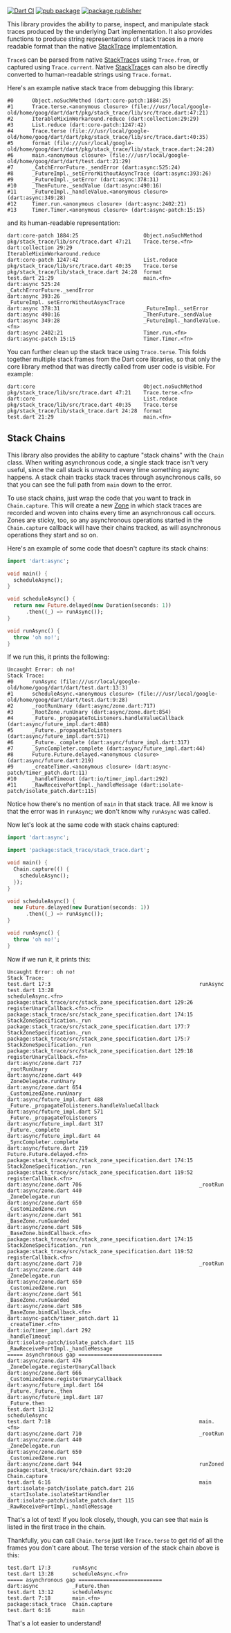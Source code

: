 [![Dart CI](https://github.com/dart-lang/stack_trace/actions/workflows/test-package.yml/badge.svg)](https://github.com/dart-lang/stack_trace/actions/workflows/test-package.yml)
[![pub package](https://img.shields.io/pub/v/stack_trace.svg)](https://pub.dev/packages/stack_trace)
[![package publisher](https://img.shields.io/pub/publisher/stack_trace.svg)](https://pub.dev/packages/stack_trace/publisher)

This library provides the ability to parse, inspect, and manipulate stack traces
produced by the underlying Dart implementation. It also provides functions to
produce string representations of stack traces in a more readable format than
the native [StackTrace] implementation.

`Trace`s can be parsed from native [StackTrace]s using `Trace.from`, or captured
using `Trace.current`. Native [StackTrace]s can also be directly converted to
human-readable strings using `Trace.format`.

[StackTrace]: https://api.dart.dev/stable/dart-core/StackTrace-class.html

Here's an example native stack trace from debugging this library:

    #0      Object.noSuchMethod (dart:core-patch:1884:25)
    #1      Trace.terse.<anonymous closure> (file:///usr/local/google-old/home/goog/dart/dart/pkg/stack_trace/lib/src/trace.dart:47:21)
    #2      IterableMixinWorkaround.reduce (dart:collection:29:29)
    #3      List.reduce (dart:core-patch:1247:42)
    #4      Trace.terse (file:///usr/local/google-old/home/goog/dart/dart/pkg/stack_trace/lib/src/trace.dart:40:35)
    #5      format (file:///usr/local/google-old/home/goog/dart/dart/pkg/stack_trace/lib/stack_trace.dart:24:28)
    #6      main.<anonymous closure> (file:///usr/local/google-old/home/goog/dart/dart/test.dart:21:29)
    #7      _CatchErrorFuture._sendError (dart:async:525:24)
    #8      _FutureImpl._setErrorWithoutAsyncTrace (dart:async:393:26)
    #9      _FutureImpl._setError (dart:async:378:31)
    #10     _ThenFuture._sendValue (dart:async:490:16)
    #11     _FutureImpl._handleValue.<anonymous closure> (dart:async:349:28)
    #12     Timer.run.<anonymous closure> (dart:async:2402:21)
    #13     Timer.Timer.<anonymous closure> (dart:async-patch:15:15)

and its human-readable representation:

    dart:core-patch 1884:25                     Object.noSuchMethod
    pkg/stack_trace/lib/src/trace.dart 47:21    Trace.terse.<fn>
    dart:collection 29:29                       IterableMixinWorkaround.reduce
    dart:core-patch 1247:42                     List.reduce
    pkg/stack_trace/lib/src/trace.dart 40:35    Trace.terse
    pkg/stack_trace/lib/stack_trace.dart 24:28  format
    test.dart 21:29                             main.<fn>
    dart:async 525:24                           _CatchErrorFuture._sendError
    dart:async 393:26                           _FutureImpl._setErrorWithoutAsyncTrace
    dart:async 378:31                           _FutureImpl._setError
    dart:async 490:16                           _ThenFuture._sendValue
    dart:async 349:28                           _FutureImpl._handleValue.<fn>
    dart:async 2402:21                          Timer.run.<fn>
    dart:async-patch 15:15                      Timer.Timer.<fn>

You can further clean up the stack trace using `Trace.terse`. This folds
together multiple stack frames from the Dart core libraries, so that only the
core library method that was directly called from user code is visible. For
example:

    dart:core                                   Object.noSuchMethod
    pkg/stack_trace/lib/src/trace.dart 47:21    Trace.terse.<fn>
    dart:core                                   List.reduce
    pkg/stack_trace/lib/src/trace.dart 40:35    Trace.terse
    pkg/stack_trace/lib/stack_trace.dart 24:28  format
    test.dart 21:29                             main.<fn>

## Stack Chains

This library also provides the ability to capture "stack chains" with the
`Chain` class. When writing asynchronous code, a single stack trace isn't very
useful, since the call stack is unwound every time something async happens. A
stack chain tracks stack traces through asynchronous calls, so that you can see
the full path from `main` down to the error.

To use stack chains, just wrap the code that you want to track in
`Chain.capture`. This will create a new [Zone][] in which stack traces are
recorded and woven into chains every time an asynchronous call occurs. Zones are
sticky, too, so any asynchronous operations started in the `Chain.capture`
callback will have their chains tracked, as will asynchronous operations they
start and so on.

Here's an example of some code that doesn't capture its stack chains:

```dart
import 'dart:async';

void main() {
  scheduleAsync();
}

void scheduleAsync() {
  return new Future.delayed(new Duration(seconds: 1))
      .then((_) => runAsync());
}

void runAsync() {
  throw 'oh no!';
}
```

If we run this, it prints the following:

    Uncaught Error: oh no!
    Stack Trace: 
    #0      runAsync (file:///usr/local/google-old/home/goog/dart/dart/test.dart:13:3)
    #1      scheduleAsync.<anonymous closure> (file:///usr/local/google-old/home/goog/dart/dart/test.dart:9:28)
    #2      _rootRunUnary (dart:async/zone.dart:717)
    #3      _RootZone.runUnary (dart:async/zone.dart:854)
    #4      _Future._propagateToListeners.handleValueCallback (dart:async/future_impl.dart:488)
    #5      _Future._propagateToListeners (dart:async/future_impl.dart:571)
    #6      _Future._complete (dart:async/future_impl.dart:317)
    #7      _SyncCompleter.complete (dart:async/future_impl.dart:44)
    #8      Future.Future.delayed.<anonymous closure> (dart:async/future.dart:219)
    #9      _createTimer.<anonymous closure> (dart:async-patch/timer_patch.dart:11)
    #10     _handleTimeout (dart:io/timer_impl.dart:292)
    #11     _RawReceivePortImpl._handleMessage (dart:isolate-patch/isolate_patch.dart:115)

Notice how there's no mention of `main` in that stack trace. All we know is that
the error was in `runAsync`; we don't know why `runAsync` was called.

Now let's look at the same code with stack chains captured:

```dart
import 'dart:async';

import 'package:stack_trace/stack_trace.dart';

void main() {
  Chain.capture(() {
    scheduleAsync();
  });
}

void scheduleAsync() {
  new Future.delayed(new Duration(seconds: 1))
      .then((_) => runAsync());
}

void runAsync() {
  throw 'oh no!';
}
```

Now if we run it, it prints this:

    Uncaught Error: oh no!
    Stack Trace: 
    test.dart 17:3                                                runAsync
    test.dart 13:28                                               scheduleAsync.<fn>
    package:stack_trace/src/stack_zone_specification.dart 129:26  registerUnaryCallback.<fn>.<fn>
    package:stack_trace/src/stack_zone_specification.dart 174:15  StackZoneSpecification._run
    package:stack_trace/src/stack_zone_specification.dart 177:7   StackZoneSpecification._run
    package:stack_trace/src/stack_zone_specification.dart 175:7   StackZoneSpecification._run
    package:stack_trace/src/stack_zone_specification.dart 129:18  registerUnaryCallback.<fn>
    dart:async/zone.dart 717                                      _rootRunUnary
    dart:async/zone.dart 449                                      _ZoneDelegate.runUnary
    dart:async/zone.dart 654                                      _CustomizedZone.runUnary
    dart:async/future_impl.dart 488                               _Future._propagateToListeners.handleValueCallback
    dart:async/future_impl.dart 571                               _Future._propagateToListeners
    dart:async/future_impl.dart 317                               _Future._complete
    dart:async/future_impl.dart 44                                _SyncCompleter.complete
    dart:async/future.dart 219                                    Future.Future.delayed.<fn>
    package:stack_trace/src/stack_zone_specification.dart 174:15  StackZoneSpecification._run
    package:stack_trace/src/stack_zone_specification.dart 119:52  registerCallback.<fn>
    dart:async/zone.dart 706                                      _rootRun
    dart:async/zone.dart 440                                      _ZoneDelegate.run
    dart:async/zone.dart 650                                      _CustomizedZone.run
    dart:async/zone.dart 561                                      _BaseZone.runGuarded
    dart:async/zone.dart 586                                      _BaseZone.bindCallback.<fn>
    package:stack_trace/src/stack_zone_specification.dart 174:15  StackZoneSpecification._run
    package:stack_trace/src/stack_zone_specification.dart 119:52  registerCallback.<fn>
    dart:async/zone.dart 710                                      _rootRun
    dart:async/zone.dart 440                                      _ZoneDelegate.run
    dart:async/zone.dart 650                                      _CustomizedZone.run
    dart:async/zone.dart 561                                      _BaseZone.runGuarded
    dart:async/zone.dart 586                                      _BaseZone.bindCallback.<fn>
    dart:async-patch/timer_patch.dart 11                          _createTimer.<fn>
    dart:io/timer_impl.dart 292                                   _handleTimeout
    dart:isolate-patch/isolate_patch.dart 115                     _RawReceivePortImpl._handleMessage
    ===== asynchronous gap ===========================
    dart:async/zone.dart 476                                      _ZoneDelegate.registerUnaryCallback
    dart:async/zone.dart 666                                      _CustomizedZone.registerUnaryCallback
    dart:async/future_impl.dart 164                               _Future._Future._then
    dart:async/future_impl.dart 187                               _Future.then
    test.dart 13:12                                               scheduleAsync
    test.dart 7:18                                                main.<fn>
    dart:async/zone.dart 710                                      _rootRun
    dart:async/zone.dart 440                                      _ZoneDelegate.run
    dart:async/zone.dart 650                                      _CustomizedZone.run
    dart:async/zone.dart 944                                      runZoned
    package:stack_trace/src/chain.dart 93:20                      Chain.capture
    test.dart 6:16                                                main
    dart:isolate-patch/isolate_patch.dart 216                     _startIsolate.isolateStartHandler
    dart:isolate-patch/isolate_patch.dart 115                     _RawReceivePortImpl._handleMessage

That's a lot of text! If you look closely, though, you can see that `main` is
listed in the first trace in the chain.

Thankfully, you can call `Chain.terse` just like `Trace.terse` to get rid of all
the frames you don't care about. The terse version of the stack chain above is
this:

    test.dart 17:3       runAsync
    test.dart 13:28      scheduleAsync.<fn>
    ===== asynchronous gap ===========================
    dart:async           _Future.then
    test.dart 13:12      scheduleAsync
    test.dart 7:18       main.<fn>
    package:stack_trace  Chain.capture
    test.dart 6:16       main

That's a lot easier to understand!

[Zone]: https://api.dart.dev/stable/dart-async/Zone-class.html
